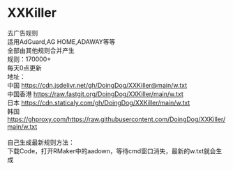 # XXKiller
去广告规则<br/>
适用AdGuard,AG HOME,ADAWAY等等<br/>
全部由其他规则合并产生<br/>
规则：170000+<br/>
每天0点更新<br/>
地址：<br/>
中国 https://cdn.jsdelivr.net/gh/DoingDog/XXKiller@main/w.txt<br/>
中国香港 https://raw.fastgit.org/DoingDog/XXKiller/main/w.txt<br/>
日本 https://cdn.staticaly.com/gh/DoingDog/XXKiller/main/w.txt<br/>
韩国 https://ghproxy.com/https://raw.githubusercontent.com/DoingDog/XXKiller/main/w.txt<br/>
<br/>
自己生成最新规则方法：<br/>
下载Code，打开RMaker中的aadown，等待cmd窗口消失，最新的w.txt就会生成<br/>
